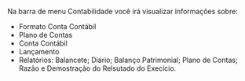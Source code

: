 Na barra de menu Contabilidade você irá visualizar informações
sobre:

* Formato Conta Contábil
* Plano de Contas
* Conta Contábil
* Lançamento
* Relatórios: Balancete; Diário; Balanço Patrimonial; Plano de Contas; Razão e Demostração do Relsutado do Execício.